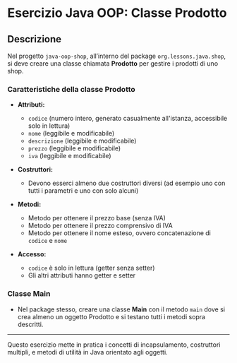 # Esercizio Java OOP: Classe Prodotto

## Descrizione

Nel progetto `java-oop-shop`, all’interno del package `org.lessons.java.shop`, si deve creare una classe chiamata **Prodotto** per gestire i prodotti di uno shop.

### Caratteristiche della classe Prodotto

- **Attributi:**
  - `codice` (numero intero, generato casualmente all'istanza, accessibile solo in lettura)
  - `nome` (leggibile e modificabile)
  - `descrizione` (leggibile e modificabile)
  - `prezzo` (leggibile e modificabile)
  - `iva` (leggibile e modificabile)

- **Costruttori:**
  - Devono esserci almeno due costruttori diversi (ad esempio uno con tutti i parametri e uno con solo alcuni)

- **Metodi:**
  - Metodo per ottenere il prezzo base (senza IVA)
  - Metodo per ottenere il prezzo comprensivo di IVA
  - Metodo per ottenere il nome esteso, ovvero concatenazione di `codice` e `nome`

- **Accesso:**
  - `codice` è solo in lettura (getter senza setter)
  - Gli altri attributi hanno getter e setter

### Classe Main

- Nel package stesso, creare una classe **Main** con il metodo `main` dove si crea almeno un oggetto Prodotto e si testano tutti i metodi sopra descritti.

---

Questo esercizio mette in pratica i concetti di incapsulamento, costruttori multipli, e metodi di utilità in Java orientato agli oggetti.
